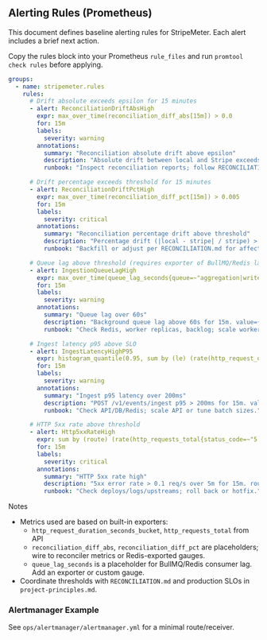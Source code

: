 ## Alerting Rules (Prometheus)

This document defines baseline alerting rules for StripeMeter. Each alert includes a brief next action.

Copy the rules block into your Prometheus `rule_files` and run `promtool check rules` before applying.

```yaml
groups:
  - name: stripemeter.rules
    rules:
      # Drift absolute exceeds epsilon for 15 minutes
      - alert: ReconciliationDriftAbsHigh
        expr: max_over_time(reconciliation_diff_abs[15m]) > 0.0
        for: 15m
        labels:
          severity: warning
        annotations:
          summary: "Reconciliation absolute drift above epsilon"
          description: "Absolute drift between local and Stripe exceeds epsilon for 15m. value={{ $value }}"
          runbook: "Inspect reconciliation reports; follow RECONCILIATION.md steps 1–4."

      # Drift percentage exceeds threshold for 15 minutes
      - alert: ReconciliationDriftPctHigh
        expr: max_over_time(reconciliation_diff_pct[15m]) > 0.005
        for: 15m
        labels:
          severity: critical
        annotations:
          summary: "Reconciliation percentage drift above threshold"
          description: "Percentage drift (|local - stripe| / stripe) > 0.5% for 15m. value={{ $value }}"
          runbook: "Backfill or adjust per RECONCILIATION.md for affected item(s)."

      # Queue lag above threshold (requires exporter of BullMQ/Redis lag)
      - alert: IngestionQueueLagHigh
        expr: max_over_time(queue_lag_seconds{queue=~"aggregation|writer"}[15m]) > 60
        for: 15m
        labels:
          severity: warning
        annotations:
          summary: "Queue lag over 60s"
          description: "Background queue lag above 60s for 15m. value={{ $value }}"
          runbook: "Check Redis, worker replicas, backlog; scale workers or unstick jobs."

      # Ingest latency p95 above SLO
      - alert: IngestLatencyHighP95
        expr: histogram_quantile(0.95, sum by (le) (rate(http_request_duration_seconds_bucket{route="/v1/events/ingest"}[5m]))) > 0.2
        for: 15m
        labels:
          severity: warning
        annotations:
          summary: "Ingest p95 latency over 200ms"
          description: "POST /v1/events/ingest p95 > 200ms for 15m. value={{ $value }}"
          runbook: "Check API/DB/Redis; scale API or tune batch sizes."

      # HTTP 5xx rate above threshold
      - alert: Http5xxRateHigh
        expr: sum by (route) (rate(http_requests_total{status_code=~"5.."}[5m])) > 0.1
        for: 15m
        labels:
          severity: critical
        annotations:
          summary: "HTTP 5xx rate high"
          description: "5xx error rate > 0.1 req/s over 5m for 15m. route={{ $labels.route }} value={{ $value }}"
          runbook: "Check deploys/logs/upstreams; roll back or hotfix."
```

Notes
- Metrics used are based on built-in exporters:
  - `http_request_duration_seconds_bucket`, `http_requests_total` from API
  - `reconciliation_diff_abs`, `reconciliation_diff_pct` are placeholders; wire to reconciler metrics or Redis-exported gauges.
  - `queue_lag_seconds` is a placeholder for BullMQ/Redis consumer lag. Add an exporter or custom gauge.
- Coordinate thresholds with `RECONCILIATION.md` and production SLOs in `project-principles.md`.

### Alertmanager Example

See `ops/alertmanager/alertmanager.yml` for a minimal route/receiver.


